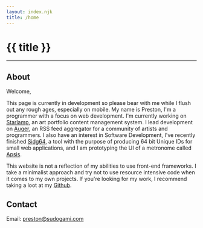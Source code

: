 ```yaml
---
layout: index.njk
title: /home
---
```


# {{ title }}

<hr/>

## About
Welcome,

This page is currently in development so please bear with me while I flush out any rough ages, especially on mobile. My name is Preston, I'm a programmer with a focus on web development. I'm currently working on [Starlamp](https://github.com/LiminalCrab/starlamp), an art portfolio content management system. I lead development on [Auger](https://auger.sudogami.com/page/0.html), an RSS feed aggregator for a community of artists and programmers. I also have an interest in Software Development, I've recently finished [Sidg64](https://github.com/LiminalCrab/sidg64), a tool with the purpose of producing 64 bit Unique IDs for small web applications, and I am prototyping the UI of a metronome called [Apsis](https://github.com/LiminalCrab/Apsis). 

This website is not a reflection of  my abilities to use front-end frameworks. I take a minimalist approach and try not to use resource intensive code when it comes to my own projects. If you're looking for my work, I recommend taking a loot at my [Github](https://github.com/LiminalCrab).

## Contact

Email: preston@sudogami.com


